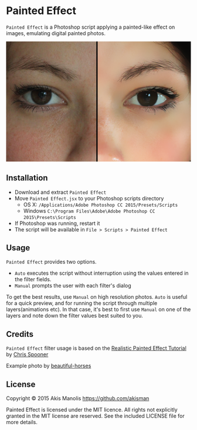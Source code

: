 # Painted Effect

`Painted Effect` is a Photoshop script applying a painted-like effect on images, emulating digital painted photos.

![Painted Effect Example](images/painted-effect-sample.png)

## Installation

* Download and extract `Painted Effect`
* Move `Painted Effect.jsx` to your Photoshop scripts directory
    * OS X: `/Applications/Adobe Photoshop CC 2015/Presets/Scripts`
	* Windows `C:\Program Files\Adobe\Adobe Photoshop CC 2015\Presets\Scripts`
* If Photoshop was running, restart it
* The script will be available in `File > Scripts > Painted Effect`

## Usage

`Painted Effect` provides two options.
* `Auto` executes the script without interruption using the values entered in the filter fields.
* `Manual` prompts the user with each filter's dialog

To get the best results, use `Manual` on high resolution photos. `Auto` is useful for a quick preview, and for running the script through multiple layers(animations etc). In that case, it's best to first use `Manual` on one of the layers and note down the filter values best suited to you.

## Credits

`Painted Effect` filter usage is based on the [Realistic Painted Effect Tutorial](http://blog.spoongraphics.co.uk/tutorials/how-to-create-a-realistic-painted-effect-in-photoshop) by [Chris Spooner](http://blog.spoongraphics.co.uk/)

Example photo by [beautiful-horses](http://beautiful-horses.deviantart.com)

## License
Copyright © 2015 Akis Manolis https://github.com/akisman

Painted Effect is licensed under the MIT licence. All rights not explicitly granted in the MIT license are reserved. See the included LICENSE file for more details.